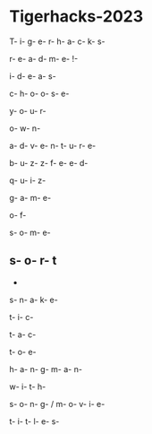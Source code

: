 ﻿# Tigerhacks-2023

T-
i-
g-
e-
r-
h-
a-
c-
k-
s-

r-
e-
a-
d-
m-
e-
!-


i-
d-
e-
a-
s-


 
c-
h-
o-
o-
s-
e-
 
y-
o-
u-
r-
 
o-
w-
n-
 
a-
d-
v-
e-
n-
t-
u-
r-
e-

 
b-
u-
z-
z-
f-
e-
e-
d-
 
q-
u-
i-
z-


g-
a-
m-
e-
 
o-
f-
 
s-
o-
m-
e-
 
s-
o-
r-
t
-
-

s-
n-
a-
k-
e-

 
t-
i-
c-
 
t-
a-
c-
 
t-
o-
e-


h-
a-
n-
g-
m-
a-
n-
 
w-
i-
t-
h-
 
s-
o-
n-
g-
/
m-
o-
v-
i-
e-
 
t-
i-
t-
l-
e-
s-
